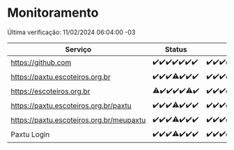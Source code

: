 # Monitoramento

Última verificação: 11/02/2024 06:04:00 -03

|Serviço|Status|Últimas 24h|
|---|---|---|
|https://github.com|<span title="2024-02-04: OK=24">✔️</span><span title="2024-02-05: OK=24">✔️</span><span title="2024-02-06: OK=24">✔️</span><span title="2024-02-07: OK=24">✔️</span><span title="2024-02-08: OK=24">✔️</span><span title="2024-02-09: OK=24">✔️</span><span title="2024-02-10: OK=9">✔️</span>|<span title="10/02/2024 06:06:00 -03 : 200">✔️</span><span title="10/02/2024 07:04:00 -03 : 200">✔️</span><span title="10/02/2024 08:02:00 -03 : 200">✔️</span><span title="10/02/2024 09:10:00 -03 : 200">✔️</span><span title="10/02/2024 10:04:00 -03 : 200">✔️</span><span title="10/02/2024 11:04:00 -03 : 200">✔️</span><span title="10/02/2024 12:03:00 -03 : 200">✔️</span><span title="10/02/2024 13:07:00 -03 : 200">✔️</span><span title="10/02/2024 14:04:00 -03 : 200">✔️</span><span title="10/02/2024 15:07:00 -03 : 200">✔️</span><span title="10/02/2024 16:02:00 -03 : 200">✔️</span><span title="10/02/2024 17:05:00 -03 : 200">✔️</span><span title="10/02/2024 18:04:00 -03 : 200">✔️</span><span title="10/02/2024 19:03:00 -03 : 200">✔️</span><span title="10/02/2024 20:06:00 -03 : 200">✔️</span><span title="10/02/2024 21:32:00 -03 : 200">✔️</span><span title="10/02/2024 22:42:00 -03 : 200">✔️</span><span title="10/02/2024 23:15:00 -03 : 200">✔️</span><span title="11/02/2024 00:06:00 -03 : 200">✔️</span><span title="11/02/2024 01:08:00 -03 : 200">✔️</span><span title="11/02/2024 02:04:00 -03 : 200">✔️</span><span title="11/02/2024 03:08:00 -03 : 200">✔️</span><span title="11/02/2024 04:05:00 -03 : 200">✔️</span><span title="11/02/2024 05:07:00 -03 : 200">✔️</span><span title="11/02/2024 06:04:00 -03 : 200">✔️</span>|
|https://paxtu.escoteiros.org.br|<span title="2024-02-04: OK=24">✔️</span><span title="2024-02-05: OK=24">✔️</span><span title="2024-02-06: OK=24">✔️</span><span title="2024-02-07: OK=23, Falhas=1">⚠️</span><span title="2024-02-08: OK=24">✔️</span><span title="2024-02-09: OK=24">✔️</span><span title="2024-02-10: OK=9">✔️</span>|<span title="10/02/2024 06:06:00 -03 : 200">✔️</span><span title="10/02/2024 07:04:00 -03 : 200">✔️</span><span title="10/02/2024 08:02:00 -03 : 200">✔️</span><span title="10/02/2024 09:10:00 -03 : 200">✔️</span><span title="10/02/2024 10:04:00 -03 : 200">✔️</span><span title="10/02/2024 11:04:00 -03 : 200">✔️</span><span title="10/02/2024 12:03:00 -03 : 200">✔️</span><span title="10/02/2024 13:07:00 -03 : 200">✔️</span><span title="10/02/2024 14:04:00 -03 : 200">✔️</span><span title="10/02/2024 15:07:00 -03 : 200">✔️</span><span title="10/02/2024 16:02:00 -03 : 200">✔️</span><span title="10/02/2024 17:05:00 -03 : 200">✔️</span><span title="10/02/2024 18:04:00 -03 : 200">✔️</span><span title="10/02/2024 19:03:00 -03 : 200">✔️</span><span title="10/02/2024 20:06:00 -03 : 200">✔️</span><span title="10/02/2024 21:32:00 -03 : 200">✔️</span><span title="10/02/2024 22:42:00 -03 : 200">✔️</span><span title="10/02/2024 23:15:00 -03 : 200">✔️</span><span title="11/02/2024 00:06:00 -03 : 200">✔️</span><span title="11/02/2024 01:08:00 -03 : 200">✔️</span><span title="11/02/2024 02:04:00 -03 : 200">✔️</span><span title="11/02/2024 03:08:00 -03 : 200">✔️</span><span title="11/02/2024 04:05:00 -03 : 200">✔️</span><span title="11/02/2024 05:07:00 -03 : 200">✔️</span><span title="11/02/2024 06:04:00 -03 : 200">✔️</span>|
|https://escoteiros.org.br|<span title="2024-02-04: OK=23, Falhas=1">⚠️</span><span title="2024-02-05: OK=24">✔️</span><span title="2024-02-06: OK=24">✔️</span><span title="2024-02-07: OK=24">✔️</span><span title="2024-02-08: OK=24">✔️</span><span title="2024-02-09: OK=23, Falhas=1">⚠️</span><span title="2024-02-10: OK=9">✔️</span>|<span title="10/02/2024 06:06:00 -03 : 200">✔️</span><span title="10/02/2024 07:04:00 -03 : 200">✔️</span><span title="10/02/2024 08:02:00 -03 : 200">✔️</span><span title="10/02/2024 09:10:00 -03 : 200">✔️</span><span title="10/02/2024 10:04:00 -03 : 200">✔️</span><span title="10/02/2024 11:04:00 -03 : 200">✔️</span><span title="10/02/2024 12:03:00 -03 : 200">✔️</span><span title="10/02/2024 13:07:00 -03 : 200">✔️</span><span title="10/02/2024 14:04:00 -03 : 200">✔️</span><span title="10/02/2024 15:07:00 -03 : 200">✔️</span><span title="10/02/2024 16:02:00 -03 : 200">✔️</span><span title="10/02/2024 17:05:00 -03 : 200">✔️</span><span title="10/02/2024 18:04:00 -03 : 200">✔️</span><span title="10/02/2024 19:03:00 -03 : 200">✔️</span><span title="10/02/2024 20:06:00 -03 : 200">✔️</span><span title="10/02/2024 21:32:00 -03 : 200">✔️</span><span title="10/02/2024 22:42:00 -03 : 200">✔️</span><span title="10/02/2024 23:15:00 -03 : 200">✔️</span><span title="11/02/2024 00:06:00 -03 : 200">✔️</span><span title="11/02/2024 01:08:00 -03 : 200">✔️</span><span title="11/02/2024 02:04:00 -03 : 200">✔️</span><span title="11/02/2024 03:08:00 -03 : 200">✔️</span><span title="11/02/2024 04:05:00 -03 : 200">✔️</span><span title="11/02/2024 05:07:00 -03 : 200">✔️</span><span title="11/02/2024 06:04:00 -03 : 200">✔️</span>|
|https://paxtu.escoteiros.org.br/paxtu|<span title="2024-02-04: OK=24">✔️</span><span title="2024-02-05: OK=24">✔️</span><span title="2024-02-06: OK=24">✔️</span><span title="2024-02-07: OK=23, Falhas=1">⚠️</span><span title="2024-02-08: OK=24">✔️</span><span title="2024-02-09: OK=24">✔️</span><span title="2024-02-10: OK=9">✔️</span>|<span title="10/02/2024 06:06:00 -03 : 200">✔️</span><span title="10/02/2024 07:04:00 -03 : 200">✔️</span><span title="10/02/2024 08:02:00 -03 : 200">✔️</span><span title="10/02/2024 09:10:00 -03 : 200">✔️</span><span title="10/02/2024 10:04:00 -03 : 200">✔️</span><span title="10/02/2024 11:04:00 -03 : 200">✔️</span><span title="10/02/2024 12:03:00 -03 : 200">✔️</span><span title="10/02/2024 13:07:00 -03 : 200">✔️</span><span title="10/02/2024 14:05:00 -03 : 200">✔️</span><span title="10/02/2024 15:07:00 -03 : 200">✔️</span><span title="10/02/2024 16:02:00 -03 : 200">✔️</span><span title="10/02/2024 17:05:00 -03 : 200">✔️</span><span title="10/02/2024 18:04:00 -03 : 200">✔️</span><span title="10/02/2024 19:03:00 -03 : 200">✔️</span><span title="10/02/2024 20:06:00 -03 : 200">✔️</span><span title="10/02/2024 21:32:00 -03 : 200">✔️</span><span title="10/02/2024 22:42:00 -03 : 200">✔️</span><span title="10/02/2024 23:15:00 -03 : 200">✔️</span><span title="11/02/2024 00:06:00 -03 : 200">✔️</span><span title="11/02/2024 01:08:00 -03 : 200">✔️</span><span title="11/02/2024 02:04:00 -03 : 200">✔️</span><span title="11/02/2024 03:08:00 -03 : 200">✔️</span><span title="11/02/2024 04:05:00 -03 : 200">✔️</span><span title="11/02/2024 05:07:00 -03 : 200">✔️</span><span title="11/02/2024 06:04:00 -03 : 200">✔️</span>|
|https://paxtu.escoteiros.org.br/meupaxtu|<span title="2024-02-04: OK=24">✔️</span><span title="2024-02-05: OK=24">✔️</span><span title="2024-02-06: OK=24">✔️</span><span title="2024-02-07: OK=23, Falhas=1">⚠️</span><span title="2024-02-08: OK=24">✔️</span><span title="2024-02-09: OK=24">✔️</span><span title="2024-02-10: OK=9">✔️</span>|<span title="10/02/2024 06:06:00 -03 : 200">✔️</span><span title="10/02/2024 07:04:00 -03 : 200">✔️</span><span title="10/02/2024 08:02:00 -03 : 200">✔️</span><span title="10/02/2024 09:10:00 -03 : 200">✔️</span><span title="10/02/2024 10:04:00 -03 : 200">✔️</span><span title="10/02/2024 11:04:00 -03 : 200">✔️</span><span title="10/02/2024 12:03:00 -03 : 200">✔️</span><span title="10/02/2024 13:07:00 -03 : 200">✔️</span><span title="10/02/2024 14:05:00 -03 : 200">✔️</span><span title="10/02/2024 15:07:00 -03 : 200">✔️</span><span title="10/02/2024 16:02:00 -03 : 200">✔️</span><span title="10/02/2024 17:05:00 -03 : 200">✔️</span><span title="10/02/2024 18:04:00 -03 : 200">✔️</span><span title="10/02/2024 19:03:00 -03 : 200">✔️</span><span title="10/02/2024 20:06:00 -03 : 200">✔️</span><span title="10/02/2024 21:32:00 -03 : 200">✔️</span><span title="10/02/2024 22:42:00 -03 : 200">✔️</span><span title="10/02/2024 23:15:00 -03 : 200">✔️</span><span title="11/02/2024 00:06:00 -03 : 200">✔️</span><span title="11/02/2024 01:08:00 -03 : 200">✔️</span><span title="11/02/2024 02:04:00 -03 : 200">✔️</span><span title="11/02/2024 03:08:00 -03 : 200">✔️</span><span title="11/02/2024 04:05:00 -03 : 200">✔️</span><span title="11/02/2024 05:07:00 -03 : 200">✔️</span><span title="11/02/2024 06:04:00 -03 : 200">✔️</span>|
|Paxtu Login|<span title="2024-02-04: OK=24">✔️</span><span title="2024-02-05: OK=24">✔️</span><span title="2024-02-06: OK=24">✔️</span><span title="2024-02-07: OK=23, Falhas=1">⚠️</span><span title="2024-02-08: OK=24">✔️</span><span title="2024-02-09: OK=24">✔️</span><span title="2024-02-10: OK=9">✔️</span>|<span title="10/02/2024 06:06:00 -03 : 200">✔️</span><span title="10/02/2024 07:04:00 -03 : 200">✔️</span><span title="10/02/2024 08:02:00 -03 : 200">✔️</span><span title="10/02/2024 09:10:00 -03 : 200">✔️</span><span title="10/02/2024 10:04:00 -03 : 200">✔️</span><span title="10/02/2024 11:04:00 -03 : 200">✔️</span><span title="10/02/2024 12:03:00 -03 : 200">✔️</span><span title="10/02/2024 13:07:00 -03 : 200">✔️</span><span title="10/02/2024 14:05:00 -03 : 200">✔️</span><span title="10/02/2024 15:07:00 -03 : 200">✔️</span><span title="10/02/2024 16:02:00 -03 : 200">✔️</span><span title="10/02/2024 17:05:00 -03 : 200">✔️</span><span title="10/02/2024 18:04:00 -03 : 200">✔️</span><span title="10/02/2024 19:03:00 -03 : 200">✔️</span><span title="10/02/2024 20:06:00 -03 : 200">✔️</span><span title="10/02/2024 21:32:00 -03 : 200">✔️</span><span title="10/02/2024 22:42:00 -03 : 200">✔️</span><span title="10/02/2024 23:15:00 -03 : 200">✔️</span><span title="11/02/2024 00:06:00 -03 : 200">✔️</span><span title="11/02/2024 01:08:00 -03 : 200">✔️</span><span title="11/02/2024 02:04:00 -03 : 200">✔️</span><span title="11/02/2024 03:08:00 -03 : 200">✔️</span><span title="11/02/2024 04:05:00 -03 : 200">✔️</span><span title="11/02/2024 05:07:00 -03 : 200">✔️</span><span title="11/02/2024 06:04:00 -03 : 200">✔️</span>|
